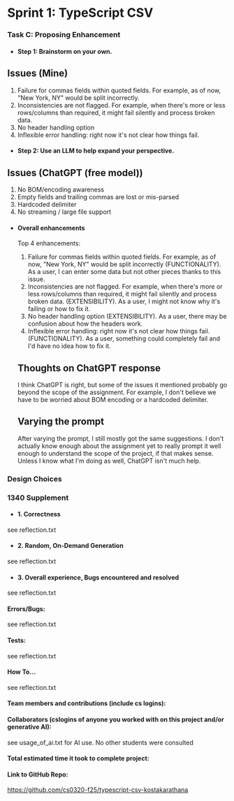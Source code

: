 # Sprint 1: TypeScript CSV

### Task C: Proposing Enhancement

- #### Step 1: Brainstorm on your own.

Issues (Mine)
-----------------
1) Failure for commas fields within quoted fields. For example, as of now, "New York, NY" would be split incorrectly.
2) Inconsistencies are not flagged. For example, when there's more or less rows/columns than required, it might fail silently and process broken data.
3) No header handling option
4) Inflexible error handling: right now it's not clear how things fail. 

- #### Step 2: Use an LLM to help expand your perspective.

Issues (ChatGPT (free model))
-----------------
1) No BOM/encoding awareness
2) Empty fields and trailing commas are lost or mis-parsed
3) Hardcoded delimiter
4) No streaming / large file support


- #### Overall enhancements


    Top 4 enhancements: 
    1) Failure for commas fields within quoted fields. For example, as of now, "New York, NY" would be split incorrectly (FUNCTIONALITY). As a user, I can enter some data but not other pieces thanks to this issue.
    2) Inconsistencies are not flagged. For example, when there's more or less rows/columns than required, it might fail silently and process broken data. (EXTENSIBILITY). As a user, I might not know why it's failing or how to fix it.
    3) No header handling option (EXTENSIBILITY). As a user, there may be confusion about how the headers work.
    4) Inflexible error handling: right now it's not clear how things fail.  (FUNCTIONALITY). As a user, something could completely fail and I'd have no idea how to fix it.

    Thoughts on ChatGPT response
    -----------------
    I think ChatGPT is right, but some of the issues it mentioned probably go beyond the scope of the assignment. For example, I don't believe we have to be worried about BOM encoding 
    or a hardcoded delimiter.

    Varying the prompt
    -----------------
    After varying the prompt, I still mostly got the same suggestions. I don't actually know enough about the assignment yet to really prompt it well enough to understand the scope
    of the project, if that makes sense. Unless I know what I'm doing as well, ChatGPT isn't much help. 


### Design Choices

### 1340 Supplement

- #### 1. Correctness

see reflection.txt

- #### 2. Random, On-Demand Generation

see reflection.txt

- #### 3. Overall experience, Bugs encountered and resolved

see reflection.txt

#### Errors/Bugs:

see reflection.txt

#### Tests:

see reflection.txt

#### How To…

see reflection.txt

#### Team members and contributions (include cs logins):

#### Collaborators (cslogins of anyone you worked with on this project and/or generative AI):

see usage_of_ai.txt for AI use. No other students were consulted

#### Total estimated time it took to complete project:
#### Link to GitHub Repo:  
https://github.com/cs0320-f25/typescript-csv-kostakarathana
